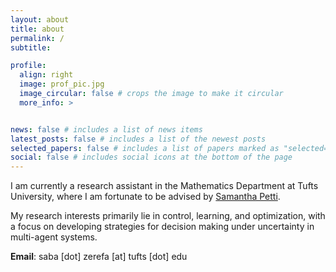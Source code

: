 ```yaml
---
layout: about
title: about
permalink: /
subtitle:

profile:
  align: right
  image: prof_pic.jpg
  image_circular: false # crops the image to make it circular
  more_info: >


news: false # includes a list of news items
latest_posts: false # includes a list of the newest posts
selected_papers: false # includes a list of papers marked as "selected={true}"
social: false # includes social icons at the bottom of the page
---
```


I am currently a research assistant in the Mathematics Department at Tufts University, where I am fortunate to be advised by [Samantha Petti](https://spetti.github.io/).

My research interests primarily lie in control, learning, and optimization, with a focus on developing strategies for decision making under uncertainty in multi-agent systems.

**Email**: saba [dot] zerefa [at] tufts [dot] edu
